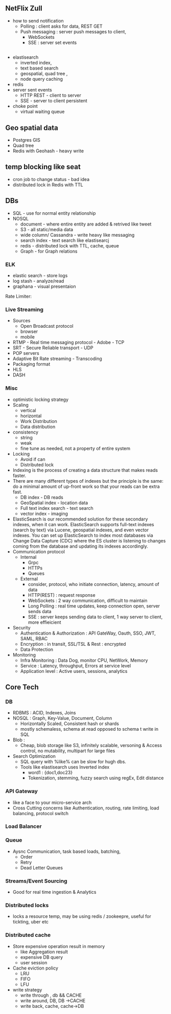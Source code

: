 ## NetFlix Zull
- how to send notification
  - Polling : client asks for data, REST GET
  - Push messaging : server push messages to client,
    - WebSockets 
    - SSE : server set events
  

## 
- elastisearch
  - inverted index,
  - text based search
  - geospatial, quad tree , 
  - node query caching
- redis
- server sent events
  - HTTP REST - client to server
  - SSE - server to client persistent
- choke point
  - virtual waiting queue

## Geo spatial data
  - Postgres GIS
  - Quad tree
  - Redis with Geohash - heavy write

## temp blocking like seat
  - cron job to change status - bad idea
  - distributed lock in Redis with TTL

## DBs
- SQL - use for normal entity relationship
- NOSQL
  - document - where entire entity are added & retrived like tweet
  - S3 - all static/media data
  - wide column/ Cassandra - write heavy like messaging
  - search index - text search like elastisearcj
  - redis - distributed lock with TTL, cache, queue
  - Graph - for Graph relations

### ELK 
- elastic search - store logs
- log stash - analyze/read
- graphana - visual presentaion

Rate Limiter:


### Live Streaming
- Sources
  - Open Broadcast protocol
  - browser
  - mobile
- RTMP - Real time messaging protocol - Adobe - TCP
- SRT - Secure Reliable transport  - UDP
- POP servers 
- Adaptive Bit Rate streaming - Transcoding
- Packaging format
- HLS 
- DASH

### Misc
- optimistic locking strategy
- Scaling
  - vertical
  - horizontal
  - Work Distribution
  - Data distribution
- consistency
  - string
  - weak
  - fine tune as needed, not a property of entire system
- Locking
  - Avoid if can
  - Distributed lock
-  Indexing is the process of creating a data structure that makes reads faster.
- There are many different types of indexes but the principle is the same: do a minimal amount of up-front work so that your reads can be extra fast.
  - DB index - DB reads
  - GeoSpatial index - location data
  - Full text index search - text search
  - vector index - imaging
- ElasticSearch is our recommended solution for these secondary indexes, when it can work. ElasticSearch supports full-text indexes (search by text) via Lucene, geospatial indexes, and even vector indexes. You can set up ElasticSearch to index most databases via Change Data Capture (CDC) where the ES cluster is listening to changes coming from the database and updating its indexes accordingly. 
- Communication protocol
  - Internal 
    - Grpc
    - HTTPs
    - Queues
  - External
    - consider, protocol, who initiate connection, latency, amount of data
    - HTTP(REST) : request response
    - WebSockets : 2 way communication, difficult to maintain
    - Long Polling : real time updates, keep connection open, server sends data
    - SSE : server keeps sending data to client, 1 way server to client, more effieicient
- Security
  - Authentication & Authorization : API GateWay, Oauth, SSO, JWT, SAML, RBAC
  - Encryption : in transit, SSL/TSL & Rest : encrypted
  - Data Protection
- Monitoring
  - Infra Monitoring : Data Dog, monitor CPU, NetWork, Memory
  - Service : Latency, throughput, Errors at service level
  - Application level : Active users, sessions, analytics

## Core Tech
### DB
- RDBMS : ACID, Indexes, Joins 
- NOSQL : Graph, Key-Value, Document, Column
  - Horizontally Scaled, Consistent hash or shards
  - mostly schemaless, schema at read opposed to schema t write in SQL
- Blob :
  - Cheap, blob storage like S3, infinitely scalable, versoning & Access control, no mutability, multipart for large files
- Search Optimization
  - SQL query with %like% can be slow for hugh dbs.
  - Tools like elastisearch uses Inverted index
    - word1 : {doc1,doc23}
    - Tokenization, stemming, fuzzy search using regEx, Edit distance

### API Gateway
- like a face to your micro-service arch
- Cross Cutting concerns like Authentication, routing, rate limiting, load balancing, protocol switch

### Load Balancer

### Queue
- Aysnc Communication, task based loads, batching, 
  - Order
  - Retry
  - Dead Letter Queues

### Streams/Event Sourcing
- Good for real time ingestion & Analytics

### Distributed locks
- locks a resource temp, may be using redis / zookeepre, useful for tickting, uber etc 
### Distributed cache
- Store expensive operation result in memory
  - like Aggregation result
  - expensive DB query
  - user session
- Cache eviction policy
  - LRU
  - FIFO
  - LFU
- write strategy
  - write through , db && CACHE
  - write around, DB, DB ->CACHE
  - write back, cache, cache->DB
